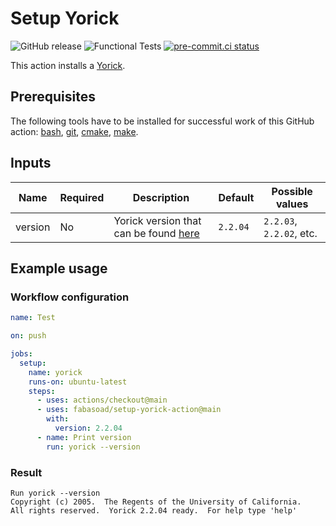 # Setup Yorick

![GitHub release](https://img.shields.io/github/v/release/fabasoad/setup-yorick-action?include_prereleases)
![Functional Tests](https://github.com/fabasoad/setup-yorick-action/workflows/Functional%20Tests/badge.svg)
[![pre-commit.ci status](https://results.pre-commit.ci/badge/github/fabasoad/setup-yorick-action/main.svg)](https://results.pre-commit.ci/latest/github/fabasoad/setup-yorick-action/main)

This action installs a [Yorick](https://yorick.sourceforge.net).

## Prerequisites

The following tools have to be installed for successful work of this GitHub action:
[bash](https://www.gnu.org/software/bash), [git](https://git-scm.com), [cmake](https://cmake.org),
[make](https://www.gnu.org/software/make/manual/make.html).

## Inputs

| Name    | Required | Description                                                                  | Default  | Possible values          |
|---------|----------|------------------------------------------------------------------------------|----------|--------------------------|
| version | No       | Yorick version that can be found [here](https://github.com/LLNL/yorick/tags) | `2.2.04` | `2.2.03`, `2.2.02`, etc. |

## Example usage

### Workflow configuration

```yaml
name: Test

on: push

jobs:
  setup:
    name: yorick
    runs-on: ubuntu-latest
    steps:
      - uses: actions/checkout@main
      - uses: fabasoad/setup-yorick-action@main
        with:
          version: 2.2.04
      - name: Print version
        run: yorick --version
```

### Result

```shell
Run yorick --version
Copyright (c) 2005.  The Regents of the University of California.
All rights reserved.  Yorick 2.2.04 ready.  For help type 'help'
```

